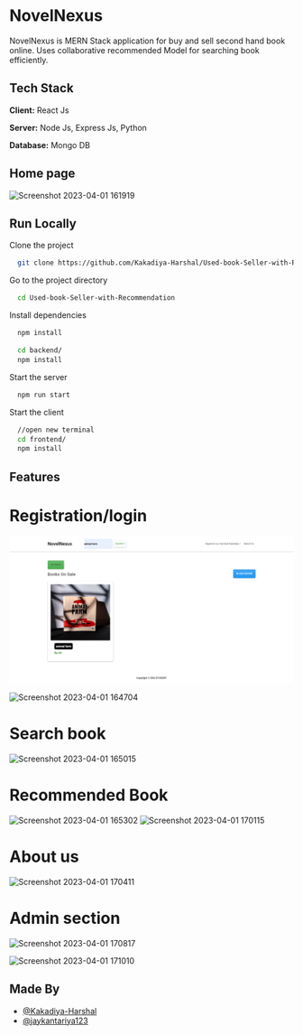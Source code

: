
# NovelNexus

NovelNexus is MERN Stack application for buy and sell second hand book online. Uses collaborative recommended Model for searching book efficiently.


## Tech Stack

**Client:** React Js

**Server:** Node Js, Express Js, Python

**Database:** Mongo DB


## Home page

![Screenshot 2023-04-01 161919](https://user-images.githubusercontent.com/113932440/229284578-68538a5c-91e3-4c98-b3d8-402b754f207a.png)


## Run Locally

Clone the project

```bash
  git clone https://github.com/Kakadiya-Harshal/Used-book-Seller-with-Recommendation
```

Go to the project directory

```bash
  cd Used-book-Seller-with-Recommendation
```

Install dependencies

```bash
  npm install
```
```bash
  cd backend/
  npm install
```

Start the server

```bash
  npm run start
```
Start the client

```bash
  //open new terminal
  cd frontend/
  npm install
```

## Features

# Registration/login

<img src="frontend\public\readmePhotos\Search Book.png" alt="Search book">

![Screenshot 2023-04-01 164704](https://user-images.githubusercontent.com/113932440/229285660-094c13ab-0b1f-408b-a403-ad7c096353ef.png)

# Search book 

![Screenshot 2023-04-01 165015](https://user-images.githubusercontent.com/113932440/229285769-9153d2f6-d202-41d8-8c55-fe5eeec4948f.png)

# Recommended Book 

![Screenshot 2023-04-01 165302](https://user-images.githubusercontent.com/113932440/229285912-cb230a57-b8b0-4a86-a7ae-a092f72f4544.png)
![Screenshot 2023-04-01 170115](https://user-images.githubusercontent.com/113932440/229286275-6b76ce71-eb7f-41f9-a130-805ab53ff30a.png)

# About us

![Screenshot 2023-04-01 170411](https://user-images.githubusercontent.com/113932440/229286368-b88c7349-177a-4eea-a44c-586b159fae11.png)

# Admin section

![Screenshot 2023-04-01 170817](https://user-images.githubusercontent.com/113932440/229286505-44cc8e48-58a9-49b1-aa76-a09bf6dbb633.png)

![Screenshot 2023-04-01 171010](https://user-images.githubusercontent.com/113932440/229286586-b7fe0b36-6e55-4b7b-96fd-e7e0838b7f18.png)

## Made By

- [@Kakadiya-Harshal](https://github.com/Kakadiya-Harshal)
- [@jaykantariya123](https://github.com/jaykantariya123)












